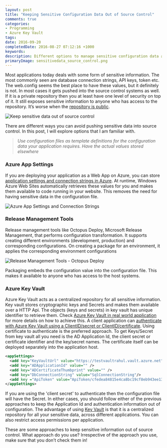 ```yaml
---
layout: post
title: "Keeping Sensitive Configuration Data Out of Source Control"
comments: true
categories: 
- Programming
- Azure Key Vault
tags: 
date: 2016-09-20
completedDate: 2016-08-27 07:12:16 +1000
keywords: 
description: Different options to manage sensitive configuration data and to keep it out of source control.
primaryImage: sensitivedata_source_control.png
---
```


Most applications today deals with some form of sensitive information. The most commonly seen are database connection strings, API keys, token etc. The web.config seems the best place to have these values, but it definitely is not. In most cases it gets pushed into the source control systems as well. If it is a private repository then you at least have one level of security on top of it. It still exposes sensitive information to anyone who has access to the repository. It’s worse when the [repository is public](http://www.internetnews.com/blog/skerner/github-search-exposes-passwords.html).

<img alt="Keep sensitive data out of source control" src="{{ site.images_root}}/sensitivedata_source_control.png" />

There are different ways you can  avoid pushing sensitive data into source control. In this post, I will explore options that I am familiar with.

> *Use configuration files as template definitions for the configuration data your application requires. Have the actual values stored elsewhere*

### Azure App Settings

If you are deploying your application as a Web App on Azure, you can store [application settings and connection strings in Azure](https://azure.microsoft.com/en-us/blog/windows-azure-web-sites-how-application-strings-and-connection-strings-work/). At runtime, Windows Azure Web Sites automatically retrieves these values for you and makes them available to code running in your website. This removes the need for having sensitive data in the configuration file. 

<img alt="Azure App Settings and Connection Strings" src="{{ site.images_root}}/sensitiveData_azure_app_settings.png" /> 

### Release Management Tools

Release management tools like Octopus Deploy, Microsoft Release Management, that performs configuration transformation. It supports creating different environments (development, production) and corresponding configurations. On creating a package for an environment, it applies the corresponding environment configurations 

<img alt="Release Management Tools - Octopus Deploy" src="{{ site.images_root}}/sensitiveData_releaseManagement_tool_octopus.png" /> 

Packaging embeds the configuration value into the configuration file. This makes it available to anyone who has access to the host systems.

### Azure Key Vault

Azure Key Vault acts as a centralized repository for all sensitive information. Key vault stores cryptographic keys and Secrets and makes them available over a HTTP Api. The objects (keys and secrets) in key vault has unique identifier to retrieve them. Check [Azure Key Vault in real world application](http://www.rahulpnath.com/blog/azure-key-vault-in-a-real-world-application/) for more details on how to achieve this. A client application can [authenticate with Azure Key Vault using a ClientID/secret or ClientID/certificate](http://www.rahulpnath.com/blog/authenticating-a-client-application-with-azure-key-vault/). Using certificate to authenticate is the preferred approach. To get Keys/Secret from key vault all you need is the AD Application Id, the client secret or certificate identifier and the key/secret names. The certificate itself can be deployed separately into the application host.

``` XML
<appSettings>
  <add key="KeyVaultUrl" value="https://testvaultrahul.vault.azure.net"/>
  <add key="ADApplicationId" value="" />
  <add key="ADCertificateThumbprint" value="" />
  <add key="DbConnectionString" value="SqlConnectionString"/>
  <add key ="ApiToken" value="ApiToken/cfedea84815e4ca8bc19cf8eb943ee13"/>
</appSettings>
```

If you are using the 'client secret' to authenticate then the configuration file will have the Secret. In either cases, you should follow either of the previous approaches to keep the Application Id and authentication information out of configuration. The advantage of using [Key Vault](http://www.rahulpnath.com/blog/category/azure-key-vault/) is that it is a centralized  repository for all your sensitive data, across different applications. You can also restrict access permissions per application. 


These are some approaches to keep sensitive information out of source control. What approach do you use? Irrespective of the approach you use, make sure that you don’t check them in!
